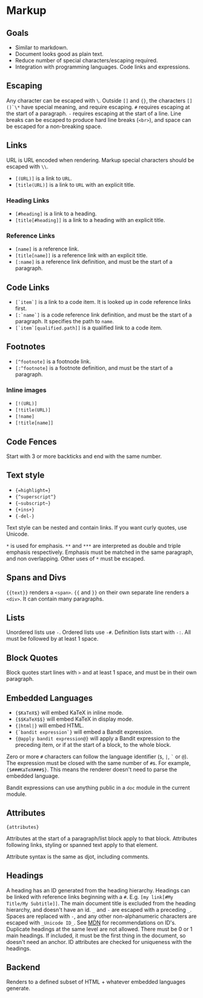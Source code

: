 # Markup

## Goals

- Similar to markdown.
- Document looks good as plain text.
- Reduce number of special characters/escaping required.
- Integration with programming languages. Code links and expressions.

## Escaping

Any character can be escaped with `\`. Outside `[]` and `{}`, the characters ``[]()`\*`` have special meaning, and require escaping. `#` requires escaping at the start of a paragraph. `-` requires escaping at the start of a line. Line breaks can be escaped to produce hard line breaks (`<br>`), and space can be escaped for a non-breaking space.

## Links

URL is URL encoded when rendering. Markup special characters should be escaped with `\\`.

- `[(URL)]` is a link to `URL`.
- `[title(URL)]` is a link to `URL` with an explicit title.

### Heading Links

- `[#heading]` is a link to a heading.
- `[title[#heading]]` is a link to a heading with an explicit title.

### Reference Links

- `[name]` is a reference link.
- `[title[name]]` is a reference link with an explicit title.
- `[:name]` is a reference link definition, and must be the start of a paragraph.

## Code Links

- ``[`item`]`` is a link to a code item. It is looked up in code reference links first.
- ``[:`name`]`` is a code reference link definition, and must be the start of a paragraph. It specifies the path to `name`.
- ``[`item`[qualified.path]]`` is a qualified link to a code item.

## Footnotes

- `[^footnote]` is a footnode link.
- `[:^footnote]` is a footnote definition, and must be the start of a paragraph.

### Inline images

- `[!(URL)]`
- `[!title(URL)]`
- `[!name]`
- `[!title[name]]`

## Code Fences

Start with 3 or more backticks and end with the same number.

## Text style

- `{=highlight=}`
- `{^superscript^}`
- `{~subscript~}`
- `{+ins+}`
- `{-del-}`

Text style can be nested and contain links. If you want curly quotes, use Unicode.

`*` is used for emphasis. `**` and `***` are interpreted as double and triple emphasis respectively. Emphasis must be matched in the same paragraph, and non overlapping. Other uses of `*` must be escaped.

## Spans and Divs

`{{text}}` renders a `<span>`.
`{{` and `}}` on their own separate line renders a `<div>`. It can contain many paragraphs.

## Lists

Unordered lists use `-`. Ordered lists use `-#`. Definition lists start with `-:`. All must be followed by at least 1 space.

## Block Quotes

Block quotes start lines with `>` and at least 1 space, and must be in their own paragraph.

## Embedded Languages

- `{$KaTeX$}` will embed KaTeX in inline mode.
- `{$$KaTeX$$}` will embed KaTeX in display mode.
- `{|html|}` will embed HTML.
- ``{`bandit expression`}`` will embed a Bandit expression.
- `{@apply bandit expression@}` will apply a Bandit expression to the preceding item, or if at the start of a block, to the whole block.

Zero or more `#` characters can follow the language identifier (`$`, `|`, `` ` `` or `@`). The expression must be closed with the same number of `#`s. For example, `{$###KaTeX###$}`. This means the renderer doesn't need to parse the embedded language.

Bandit expressions can use anything public in a `doc` module in the current module.

## Attributes

`{attributes}`

Attributes at the start of a paragraph/list block apply to that block. Attributes following links, styling or spanned text apply to that element.

Attribute syntax is the same as djot, including comments.

## Headings

A heading has an ID generated from the heading hierarchy. Headings can be linked with reference links beginning with a `#`. E.g. `[my link[#My Title/My Subtitle]]`. The main document title is excluded from the heading hierarchy, and doesn't have an id. `_` and `-` are escaped with a preceding `_`. Spaces are replaced with `-`, and any other non-alphanumeric characters are escaped with `_Unicode ID_`. See [MDN](https://developer.mozilla.org/en-US/docs/Web/HTML/Global_attributes/id) for recommendations on ID's. Duplicate headings at the same level are not allowed. There must be 0 or 1 main headings. If included, it must be the first thing in the document, so doesn't need an anchor. ID attributes are checked for uniqueness with the headings.

## Backend

Renders to a defined subset of HTML + whatever embedded languages generate.
